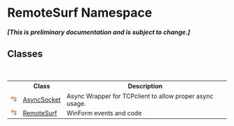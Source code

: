 # RemoteSurf Namespace
 _**\[This is preliminary documentation and is subject to change.\]**_

## Classes
&nbsp;<table><tr><th></th><th>Class</th><th>Description</th></tr><tr><td>![Public class](media/pubclass.gif "Public class")</td><td><a href="T_RemoteSurf_AsyncSocket">AsyncSocket</a></td><td>
Async Wrapper for TCPclient to allow proper async usage.</td></tr><tr><td>![Public class](media/pubclass.gif "Public class")</td><td><a href="T_RemoteSurf_RemoteSurf">RemoteSurf</a></td><td>
WinForm events and code</td></tr></table>&nbsp;

